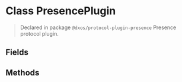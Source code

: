 # Class PresencePlugin
> Declared in package `@dxos/protocol-plugin-presence`
Presence protocol plugin.

## Fields

## Methods
